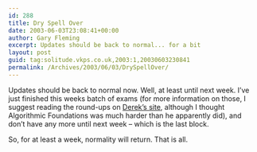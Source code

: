 ```yaml
---
id: 288
title: Dry Spell Over
date: 2003-06-03T23:08:41+00:00
author: Gary Fleming
excerpt: Updates should be back to normal... for a bit
layout: post
guid: tag:solitude.vkps.co.uk,2003:1,20030603230841
permalink: /Archives/2003/06/03/DrySpellOver/
---
```

Updates should be back to normal now. Well, at least until next week. I&#8217;ve just finished this weeks batch of exams (for more information on those, I suggest reading the round-ups on [Derek&#8217;s site](http://www.mrry.co.uk), although I thought Algorithmic Foundations was much harder than he apparently did), and don&#8217;t have any more until next week &#8211; which is the last block.

So, for at least a week, normality will return. That is all.